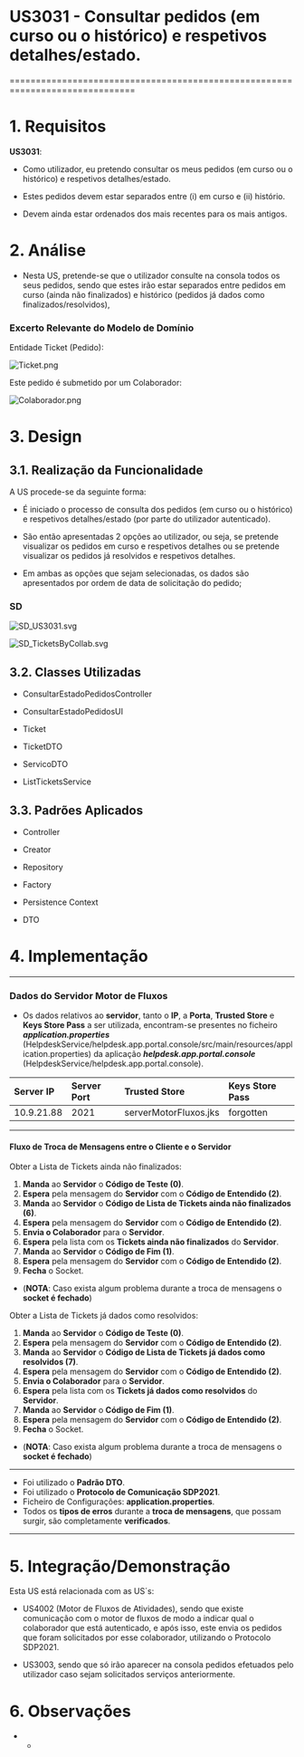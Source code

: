 # US3031 - Consultar pedidos (em curso ou o histórico) e respetivos detalhes/estado.
==============================================================================


# 1. Requisitos

**US3031**:

- Como utilizador, eu pretendo consultar os meus pedidos (em curso ou o histórico) e respetivos detalhes/estado.

- Estes pedidos devem estar separados entre (i) em curso e (ii) histório.

- Devem ainda estar ordenados dos mais recentes para os mais antigos.

# 2. Análise


- Nesta US, pretende-se que o utilizador consulte na consola todos os seus pedidos, sendo que estes irão estar separados entre pedidos em curso (ainda não finalizados) e histórico (pedidos já dados como finalizados/resolvidos),

### Excerto Relevante do Modelo de Domínio

Entidade Ticket (Pedido):

![Ticket.png](Ticket.png)

Este pedido é submetido por um Colaborador:

![Colaborador.png](Colaborador.png)

# 3. Design

## 3.1. Realização da Funcionalidade

A US procede-se da seguinte forma:

- É iniciado o processo de consulta dos pedidos (em curso ou o histórico) e respetivos detalhes/estado (por parte do utilizador autenticado).

- São então apresentadas 2 opções ao utilizador, ou seja, se pretende visualizar os pedidos em curso e respetivos detalhes ou se pretende visualizar os pedidos já resolvidos e respetivos detalhes.

- Em ambas as opções que sejam selecionadas, os dados são apresentados por ordem de data de solicitação do pedido;

### SD

![SD_US3031.svg](SD_US3031.svg)

![SD_TicketsByCollab.svg](SD_TicketsByCollab.svg)

## 3.2. Classes Utilizadas

- ConsultarEstadoPedidosController

- ConsultarEstadoPedidosUI

- Ticket

- TicketDTO

- ServicoDTO

- ListTicketsService

## 3.3. Padrões Aplicados

- Controller

- Creator

- Repository

- Factory

- Persistence Context

- DTO

# 4. Implementação

---

### Dados do Servidor Motor de Fluxos

* Os dados relativos ao **servidor**, tanto o **IP**, a **Porta**, **Trusted Store** e **Keys Store Pass** a ser utilizada, encontram-se presentes no ficheiro ***application.properties*** (HelpdeskService/helpdesk.app.portal.console/src/main/resources/application.properties) da aplicação ***helpdesk.app.portal.console*** (HelpdeskService/helpdesk.app.portal.console).

| Server IP  | Server Port | Trusted Store        | Keys Store Pass |
|:---------- |:----------- |:-------------------- |:--------------- |
|10.9.21.88  |2021         |serverMotorFluxos.jks |forgotten        |

---

#### Fluxo de Troca de Mensagens entre o Cliente e o Servidor

Obter a Lista de Tickets ainda não finalizados:

1. **Manda** ao **Servidor** o **Código de Teste (0)**.
2. **Espera** pela mensagem do **Servidor** com o **Código de Entendido (2)**.
3. **Manda** ao **Servidor** o **Código de Lista de Tickets ainda não finalizados (6)**.
4. **Espera** pela mensagem do **Servidor** com o **Código de Entendido (2)**.
5. **Envia o Colaborador** para o **Servidor**.
6. **Espera** pela lista com os **Tickets ainda não finalizados** do **Servidor**.
7. **Manda** ao **Servidor** o **Código de Fim (1)**.
8. **Espera** pela mensagem do **Servidor** com o **Código de Entendido (2)**.
9. **Fecha** o Socket.

* (**NOTA**: Caso exista algum problema durante a troca de mensagens o **socket é fechado**)

Obter a Lista de Tickets já dados como resolvidos:

1. **Manda** ao **Servidor** o **Código de Teste (0)**.
2. **Espera** pela mensagem do **Servidor** com o **Código de Entendido (2)**.
3. **Manda** ao **Servidor** o **Código de Lista de Tickets já dados como resolvidos (7)**.
4. **Espera** pela mensagem do **Servidor** com o **Código de Entendido (2)**.
5. **Envia o Colaborador** para o **Servidor**.
6. **Espera** pela lista com os **Tickets já dados como resolvidos** do **Servidor**.
7. **Manda** ao **Servidor** o **Código de Fim (1)**.
8. **Espera** pela mensagem do **Servidor** com o **Código de Entendido (2)**.
9. **Fecha** o Socket.

* (**NOTA**: Caso exista algum problema durante a troca de mensagens o **socket é fechado**)

---

* Foi utilizado o **Padrão DTO**.
* Foi utilizado o **Protocolo de Comunicação SDP2021**.
* Ficheiro de Configurações: **application.properties**.
* Todos os **tipos de erros** durante a **troca de mensagens**, que possam surgir, são completamente **verificados**.

---

# 5. Integração/Demonstração

Esta US está relacionada com as US´s:

- US4002 (Motor de Fluxos de Atividades), sendo que existe comunicação com o motor de fluxos de modo a indicar qual o colaborador que está autenticado, e após isso, este envia os pedidos que foram solicitados por esse colaborador, utilizando o Protocolo SDP2021.

- US3003, sendo que só irão aparecer na consola pedidos efetuados pelo utilizador caso sejam solicitados serviços anteriormente.

# 6. Observações

- -
